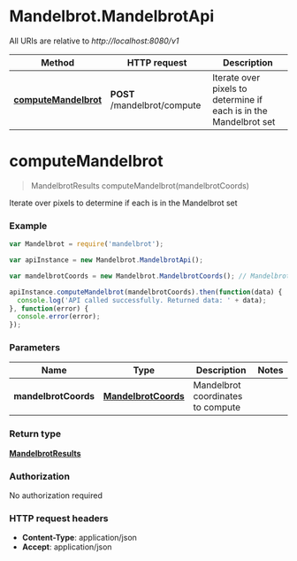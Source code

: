 # Mandelbrot.MandelbrotApi

All URIs are relative to *http://localhost:8080/v1*

Method | HTTP request | Description
------------- | ------------- | -------------
[**computeMandelbrot**](MandelbrotApi.md#computeMandelbrot) | **POST** /mandelbrot/compute | Iterate over pixels to determine if each is in the Mandelbrot set


<a name="computeMandelbrot"></a>
# **computeMandelbrot**
> MandelbrotResults computeMandelbrot(mandelbrotCoords)

Iterate over pixels to determine if each is in the Mandelbrot set



### Example
```javascript
var Mandelbrot = require('mandelbrot');

var apiInstance = new Mandelbrot.MandelbrotApi();

var mandelbrotCoords = new Mandelbrot.MandelbrotCoords(); // MandelbrotCoords | Mandelbrot coordinates to compute

apiInstance.computeMandelbrot(mandelbrotCoords).then(function(data) {
  console.log('API called successfully. Returned data: ' + data);
}, function(error) {
  console.error(error);
});

```

### Parameters

Name | Type | Description  | Notes
------------- | ------------- | ------------- | -------------
 **mandelbrotCoords** | [**MandelbrotCoords**](MandelbrotCoords.md)| Mandelbrot coordinates to compute | 

### Return type

[**MandelbrotResults**](MandelbrotResults.md)

### Authorization

No authorization required

### HTTP request headers

 - **Content-Type**: application/json
 - **Accept**: application/json

